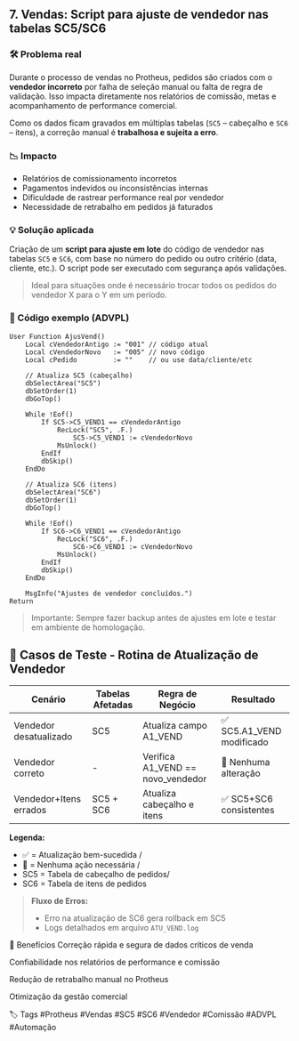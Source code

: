 ## 7. Vendas: Script para ajuste de vendedor nas tabelas SC5/SC6

### 🛠 Problema real
Durante o processo de vendas no Protheus, pedidos são criados com o **vendedor incorreto** por falha de seleção manual ou falta de regra de validação. Isso impacta diretamente nos relatórios de comissão, metas e acompanhamento de performance comercial.

Como os dados ficam gravados em múltiplas tabelas (`SC5` – cabeçalho e `SC6` – itens), a correção manual é **trabalhosa e sujeita a erro**.

### 📉 Impacto
- Relatórios de comissionamento incorretos
- Pagamentos indevidos ou inconsistências internas
- Dificuldade de rastrear performance real por vendedor
- Necessidade de retrabalho em pedidos já faturados

### 💡 Solução aplicada
Criação de um **script para ajuste em lote** do código de vendedor nas tabelas `SC5` e `SC6`, com base no número do pedido ou outro critério (data, cliente, etc.). O script pode ser executado com segurança após validações.

> Ideal para situações onde é necessário trocar todos os pedidos do vendedor X para o Y em um período.

### 🧾 Código exemplo (ADVPL)
```advpl
User Function AjusVend()
    Local cVendedorAntigo := "001" // código atual
    Local cVendedorNovo   := "005" // novo código
    Local cPedido         := ""    // ou use data/cliente/etc

    // Atualiza SC5 (cabeçalho)
    dbSelectArea("SC5")
    dbSetOrder(1)
    dbGoTop()

    While !Eof()
        If SC5->C5_VEND1 == cVendedorAntigo
            RecLock("SC5", .F.)
                SC5->C5_VEND1 := cVendedorNovo
            MsUnlock()
        EndIf
        dbSkip()
    EndDo

    // Atualiza SC6 (itens)
    dbSelectArea("SC6")
    dbSetOrder(1)
    dbGoTop()

    While !Eof()
        If SC6->C6_VEND1 == cVendedorAntigo
            RecLock("SC6", .F.)
                SC6->C6_VEND1 := cVendedorNovo
            MsUnlock()
        EndIf
        dbSkip()
    EndDo

    MsgInfo("Ajustes de vendedor concluídos.")
Return
```
> Importante: Sempre fazer backup antes de ajustes em lote e testar em ambiente de homologação.

## 🧪 Casos de Teste - Rotina de Atualização de Vendedor

| Cenário | Tabelas Afetadas | Regra de Negócio | Resultado |
|---------|------------------|------------------|-----------|
| Vendedor desatualizado | SC5 | Atualiza campo A1_VEND | ✅ SC5.A1_VEND modificado |
| Vendedor correto | - | Verifica A1_VEND == novo_vendedor | 🚫 Nenhuma alteração |
| Vendedor+Itens errados | SC5 + SC6 | Atualiza cabeçalho e itens | ✅ SC5+SC6 consistentes |

**Legenda:**
- ✅ = Atualização bem-sucedida /
- 🚫 = Nenhuma ação necessária /
- SC5 = Tabela de cabeçalho de pedidos/ 
- SC6 = Tabela de itens de pedidos

> **Fluxo de Erros:**  
> - Erro na atualização de SC6 gera rollback em SC5
> - Logs detalhados em arquivo `ATU_VEND.log`

🎯 Benefícios
Correção rápida e segura de dados críticos de venda

Confiabilidade nos relatórios de performance e comissão

Redução de retrabalho manual no Protheus

Otimização da gestão comercial

🏷️ Tags
#Protheus #Vendas #SC5 #SC6 #Vendedor #Comissão #ADVPL #Automação
